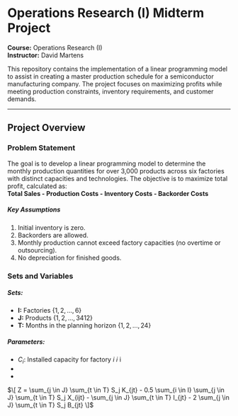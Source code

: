 # Operations Research (I) Midterm Project

**Course:** Operations Research (I)  
**Instructor:** David Martens  

This repository contains the implementation of a linear programming model to assist in creating a master production schedule for a semiconductor manufacturing company. The project focuses on maximizing profits while meeting production constraints, inventory requirements, and customer demands.

---

## Project Overview
### Problem Statement
The goal is to develop a linear programming model to determine the monthly production quantities for over 3,000 products across six factories with distinct capacities and technologies. The objective is to maximize total profit, calculated as:  
**Total Sales - Production Costs - Inventory Costs - Backorder Costs**
##### Key Assumptions
1. Initial inventory is zero.
2. Backorders are allowed.
3. Monthly production cannot exceed factory capacities (no overtime or outsourcing).
4. No depreciation for finished goods.
### Sets and Variables
##### Sets:
* **I:** Factories $\lbrace1, 2, ..., 6\rbrace$
* **J:** Products $\lbrace1,2,...,3412\rbrace$
* **T:** Months in the planning horizon $\lbrace1,2,...,24\rbrace$
##### Parameters:
* $C_{i}$: Installed capacity for factory ${i}$
𝑖
i
*
*


$\[
Z = \sum_{j \in J} \sum_{t \in T} S_j K_{jt} 
    - 0.5 \sum_{i \in I} \sum_{j \in J} \sum_{t \in T} S_j X_{ijt} 
    - \sum_{j \in J} \sum_{t \in T} I_{jt} 
    - 2 \sum_{j \in J} \sum_{t \in T} S_j B_{jt}
\]$
